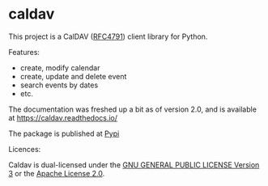 # caldav

This project is a CalDAV ([RFC4791](http://www.ietf.org/rfc/rfc4791.txt)) client library for Python.

Features:

 * create, modify calendar
 * create, update and delete event
 * search events by dates
 * etc.

The documentation was freshed up a bit as of version 2.0, and is available at https://caldav.readthedocs.io/

The package is published at [Pypi](https://pypi.org/project/caldav)

Licences:

Caldav is dual-licensed under the [GNU GENERAL PUBLIC LICENSE Version 3](COPYING.GPL) or the [Apache License 2.0](COPYING.APACHE).
